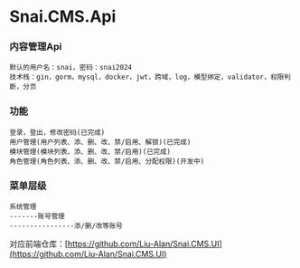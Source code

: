 # Snai.CMS.Api  
### 内容管理Api  
    默认的用户名：snai，密码：snai2024  
    技术栈：gin，gorm，mysql，docker，jwt，跨域，log，模型绑定，validator，权限判断，分页

### 功能  
    登录，登出，修改密码(已完成)  
    用户管理(用户列表、添、删、改、禁/启用、解锁)(已完成)  
    模块管理(模块列表、添、删、改、禁/启用)(已完成)  
    角色管理(角色列表、添、删、改、禁/启用、分配权限)(开发中) 
    
### 菜单层级
    系统管理  
    -------账号管理  
    ----------------添/删/改等账号  
    
对应前端仓库：[https://github.com/Liu-Alan/Snai.CMS.UI](https://github.com/Liu-Alan/Snai.CMS.UI)  
